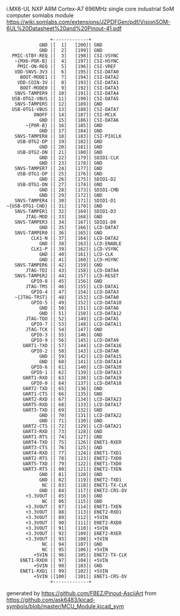i.MX6-UL NXP ARM Cortex-A7 696MHz single core industrial SoM computer
somlabs module
https://wiki.somlabs.com/extensions/JZPDFGen/pdf/VisionSOM-6UL%20Datasheet%20and%20Pinout-41.pdf


	                +-------------+
	            GND |[  1]   [200]| GND
	            GND |[  2]   [199]| GND
	  PMIC-STBY-REQ |[  3]   [198]| CSI-VSYNC
	   ~{MX6-POR-B} |[  4]   [197]| CSI-HSYNC
	    PMIC-ON-REQ |[  5]   [196]| CSI-VREF
	   VDD-SNVS-3V3 |[  6]   [195]| CSI-DATA0
	     BOOT-MODE1 |[  7]   [194]| CSI-DATA2
	    VDD-COIN-3V |[  8]   [193]| CSI-DATA1
	     BOOT-MODE0 |[  9]   [192]| CSI-DATA3
	   SNVS-TAMPER9 |[ 10]   [191]| CSI-DATA4
	  USB-OTG2-VBUS |[ 11]   [190]| CSI-DATA5
	   SNVS-TAMPER5 |[ 12]   [189]| GND
	  USB-OTG1-VBUS |[ 13]   [188]| CSI-DATA7
	          ONOFF |[ 14]   [187]| CSI-MCLK
	            GND |[ 15]   [186]| CSI-DATA6
	       ~{POR-B} |[ 16]   [185]| GND
	            GND |[ 17]   [184]| GND
	   SNVS-TAMPER8 |[ 18]   [183]| CSI-PIXCLK
	    USB-OTG2-DP |[ 19]   [182]| GND
	            GND |[ 20]   [181]| GND
	    USB-OTG2-DN |[ 21]   [180]| GND
	            GND |[ 22]   [179]| SDIO1-CLK
	            GND |[ 23]   [178]| GND
	   SNVS-TAMPER7 |[ 24]   [177]| GND
	    USB-OTG1-DP |[ 25]   [176]| GND
	            GND |[ 26]   [175]| SDIO1-D2
	    USB-OTG1-DN |[ 27]   [174]| GND
	            GND |[ 28]   [173]| SDIO1-CMD
	            GND |[ 29]   [172]| GND
	   SNVS-TAMPER4 |[ 30]   [171]| SDIO1-D1
	~{USB-OTG1-CHD} |[ 31]   [170]| GND
	   SNVS-TAMPER1 |[ 32]   [169]| SDIO1-D3
	       JTAG-MOD |[ 33]   [168]| GND
	   SNVS-TAMPER3 |[ 34]   [167]| SDIO1-D0
	            GND |[ 35]   [166]| LCD-DATA7
	   SNVS-TAMPER0 |[ 36]   [165]| GND
	         CLK1-N |[ 37]   [164]| LCD-DATA2
	            GND |[ 38]   [163]| LCD-ENABLE
	         CLK1-P |[ 39]   [162]| LCD-VSYNC
	            GND |[ 40]   [161]| LCD-CLK
	            GND |[ 41]   [160]| LCD-HSYNC
	   SNVS-TAMPER6 |[ 42]   [159]| GND
	       JTAG-TDI |[ 43]   [158]| LCD-DATA4
	   SNVS-TAMPER2 |[ 44]   [157]| LCD-RESET
	         GPIO-8 |[ 45]   [156]| GND
	       JTAG-TMS |[ 46]   [155]| LCD-DATA1
	         GPIO-4 |[ 47]   [154]| LCD-DATA3
	   ~{JTAG-TRST} |[ 48]   [153]| LCD-DATA0
	         GPIO-5 |[ 49]   [152]| LCD-DATA10
	            GND |[ 50]   [151]| LCD-DATA6
	            GND |[ 51]   [150]| LCD-DATA12
	       JTAG-TDO |[ 52]   [149]| LCD-DATA5
	         GPIO-7 |[ 53]   [148]| LCD-DATA11
	       JTAG-TCK |[ 54]   [147]| GND
	         GPIO-3 |[ 55]   [146]| GND
	         GPIO-9 |[ 56]   [145]| LCD-DATA9
	      UART1-TXD |[ 57]   [144]| LCD-DATA16
	         GPIO-2 |[ 58]   [143]| LCD-DATA8
	            GND |[ 59]   [142]| LCD-DATA15
	            GND |[ 60]   [141]| LCD-DATA14
	         GPIO-6 |[ 61]   [140]| LCD-DATA20
	         GPIO-1 |[ 62]   [139]| LCD-DATA13
	      UART1-RXD |[ 63]   [138]| LCD-DATA19
	         GPIO-0 |[ 64]   [137]| LCD-DATA18
	      UART2-TXD |[ 65]   [136]| GND
	      UART1-CTS |[ 66]   [135]| GND
	      UART2-RXD |[ 67]   [134]| LCD-DATA23
	      UART5-RXD |[ 68]   [133]| LCD-DATA17
	      UART3-TXD |[ 69]   [132]| GND
	            GND |[ 70]   [131]| LCD-DATA22
	            GND |[ 71]   [130]| GND
	      UART2-CTS |[ 72]   [129]| LCD-DATA21
	      UART3-RXD |[ 73]   [128]| GND
	      UART1-RTS |[ 74]   [127]| GND
	      UART4-TXD |[ 75]   [126]| ENET1-RXER
	      UART3-CTS |[ 76]   [125]| GND
	      UART4-RXD |[ 77]   [124]| ENET1-TXD1
	      UART2-RTS |[ 78]   [123]| ENET2-TXD0
	      UART5-TXD |[ 79]   [122]| ENET1-TXD0
	      UART3-RTS |[ 80]   [121]| ENET2-TXEN
	            GND |[ 81]   [120]| GND
	            GND |[ 82]   [119]| ENET2-TXD1
	             NC |[ 83]   [118]| ENET1-TX-CLK
	            GND |[ 84]   [117]| ENET2-CRS-DV
	       +3.3VOUT |[ 85]   [116]| GND
	             NC |[ 86]   [115]| GND
	       +3.3VOUT |[ 87]   [114]| ENET1-TXEN
	       +3.3VOUT |[ 88]   [113]| ENET2-RXD1
	       +3.3VOUT |[ 89]   [112]| +5VIN
	       +3.3VOUT |[ 90]   [111]| ENET2-RXD0
	       +3.3VOUT |[ 91]   [110]| +5VIN
	       +3.3VOUT |[ 92]   [109]| ENET2-RXER
	       +3.3VOUT |[ 93]   [108]| +5VIN
	             NC |[ 94]   [107]| GND
	             NC |[ 95]   [106]| +5VIN
	          +5VIN |[ 96]   [105]| ENET2-TX-CLK
	     ENET1-RXD0 |[ 97]   [104]| +5VIN
	          +5VIN |[ 98]   [103]| GND
	     ENET1-RXD1 |[ 99]   [102]| +5VIN
	          +5VIN |[100]   [101]| ENET1-CRS-DV
	                +-------------+


generated by https://github.com/FBEZ/Pinout-AsciiArt from https://github.com/ask6483/kicad-symbols/blob/master/MCU_Module.kicad_sym